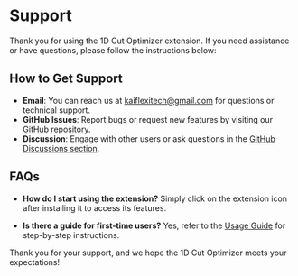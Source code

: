 # Support

Thank you for using the 1D Cut Optimizer extension. If you need assistance or have questions, please follow the instructions below:

## How to Get Support
- **Email**: You can reach us at [kaiflexitech@gmail.com](mailto:kaiflexitech@gmail.com) for questions or technical support.
- **GitHub Issues**: Report bugs or request new features by visiting our [GitHub repository](https://github.com/kai-flexi/1D-Cut-Optimizer/issues).
- **Discussion**: Engage with other users or ask questions in the [GitHub Discussions section](https://github.com/kai-flexi/1D-Cut-Optimizer/discussions).

## FAQs
- **How do I start using the extension?**
  Simply click on the extension icon after installing it to access its features.

- **Is there a guide for first-time users?**
  Yes, refer to the [Usage Guide](https://kai-flexi.github.io/1D-Cut-Optimizer/usage) for step-by-step instructions.

Thank you for your support, and we hope the 1D Cut Optimizer meets your expectations!

